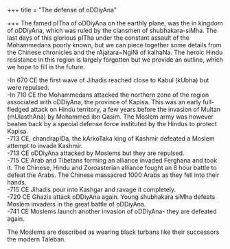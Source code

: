 +++
title = "The defense of oDDiyAna"

+++
The famed pITha of oDDiyAna on the earthly plane, was the in kingdom of
oDDiyAna, which was ruled by the clansmen of shubhakara-siMha. The last
days of this glorious pITha under the constant assault of the
Mohammedans poorly known, but we can piece together some details from
the Chinese chronicles and the rAjatara\~NgiNi of kalhaNa. The heroic
Hindu resistance in this region is largely forgotten but we provide an
outline, which we hope to fill in the future.

\-In 670 CE the first wave of Jihadis reached close to Kabul (kUbha) but
were repulsed.  
\-In 710 CE the Mohammedans attacked the northern zone of the region
associated with oDDiyAna, the province of Kapisa. This was an early
full-fledged attack on Hindu territory, a few years before the invasion
of Multan (mUlasthAna) by Mohammed ibn Qasim. The Moslem army was
however beaten back by a special defense force instituted by the Hindus
to protect Kapisa.  
\-713 CE, chandrapIDa, the kArkoTaka king of Kashmir defeated a Moslem
attempt to invade Kashmir.  
\-713 CE oDDiyAna attacked by Moslems but they are repulsed.  
\-715 CE Arab and Tibetans forming an alliance invaded Ferghana and took
it. The Chinese, Hindu and Zoroasterian alliance fought an 8 hour battle
to defeat the Arabs. The Chinese massacred 1000 Arabs as they fell into
their hands.  
\-715 CE Jihadis pour into Kashgar and ravage it completely.  
\-720 CE Ghazis attack oDDiyAna again. Young shubhakara siMha defeats
Moslem invaders in the great battle of oDDiyAna.  
\-741 CE Moslems launch another invasion of oDDiyAna- they are defeated
again.

The Moslems are described as wearing black turbans like their successors
the modern Taleban.
